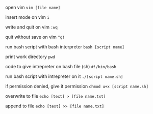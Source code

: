 
open vim
`vim [file name]`

insert mode on vim
`i`

write and quit on vim
`:wq`

quit without save on vim
`"q!`

run bash script with bash interpreter
`bash [script name]`

print work directory
`pwd`

code to give intrepreter on bash file (sh)
`#!/bin/bash`

run bash script with intrepreter on it
`./[script name.sh]`

if permission denied, give it permission
`chmod u+x [script name.sh]`

overwrite to file
`echo [text] > [file name.txt]`

append to file
`echo [text] >> [file name.txt]`
